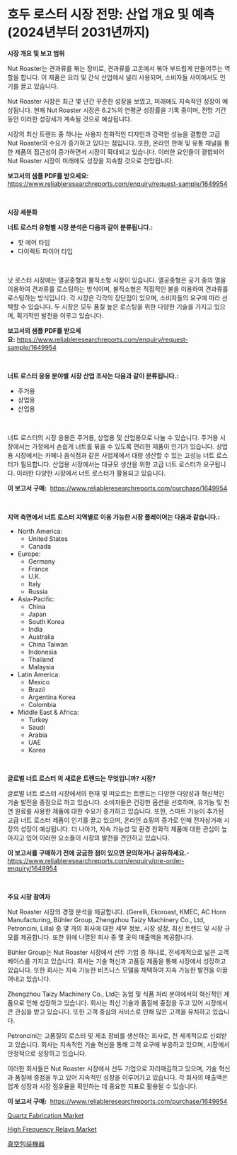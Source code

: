 <p><h1>호두 로스터 시장 전망: 산업 개요 및 예측 (2024년부터 2031년까지)</h1></p><p><strong>시장 개요 및 보고 범위</strong></p>
<p><p>Nut Roaster는 견과류를 볶는 장비로, 견과류를 고온에서 볶아 부드럽게 만들어주는 역할을 합니다. 이 제품은 요리 및 간식 산업에서 널리 사용되며, 소비자들 사이에서도 인기를 끌고 있습니다.</p><p>Nut Roaster 시장은 최근 몇 년간 꾸준한 성장을 보였고, 미래에도 지속적인 성장이 예상됩니다. 현재 Nut Roaster 시장은 6.2%의 연평균 성장률을 기록 중이며, 전망 기간 동안 이러한 성장세가 계속될 것으로 예상됩니다.</p><p>시장의 최신 트렌드 중 하나는 사용자 친화적인 디자인과 강력한 성능을 결합한 고급 Nut Roaster의 수요가 증가하고 있다는 점입니다. 또한, 온라인 판매 및 유통 채널을 통한 제품의 접근성이 증가하면서 시장이 확대되고 있습니다. 이러한 요인들이 결합되어 Nut Roaster 시장이 미래에도 성장을 지속할 것으로 전망됩니다.</p></p>
<p><strong>보고서의 샘플 PDF를 받으세요:</strong> <a href="https://www.reliableresearchreports.com/enquiry/request-sample/1649954">https://www.reliableresearchreports.com/enquiry/request-sample/1649954</a></p>
<p>&nbsp;</p>
<p><strong>시장 세분화</strong></p>
<p><strong>너트 로스터 유형별 시장 분석은 다음과 같이 분류됩니다.:</strong></p>
<p><ul><li>핫 에어 타입</li><li>다이렉트 파이어 타입</li></ul></p>
<p>&nbsp;</p>
<p><p>낫 로스터 시장에는 열공중형과 불직소형 시장이 있습니다. 열공중형은 공기 중의 열을 이용하여 견과류를 로스팅하는 방식이며, 불직소형은 직접적인 불을 이용하여 견과류를 로스팅하는 방식입니다. 각 시장은 각각의 장단점이 있으며, 소비자들의 요구에 따라 선택할 수 있습니다. 두 시장은 모두 품질 높은 로스팅을 위한 다양한 기술을 가지고 있으며, 획기적인 발전을 이루고 있습니다.</p></p>
<p><strong>보고서의 샘플 PDF를 받으세요:</strong>&nbsp;<a href="https://www.reliableresearchreports.com/enquiry/request-sample/1649954">https://www.reliableresearchreports.com/enquiry/request-sample/1649954</a></p>
<p>&nbsp;</p>
<p><strong> 너트 로스터 응용 분야별 시장 산업 조사는 다음과 같이 분류됩니다.:</strong></p>
<p><ul><li>주거용</li><li>상업용</li><li>산업용</li></ul></p>
<p>&nbsp;</p>
<p><p>너트 로스터의 시장 응용은 주거용, 상업용 및 산업용으로 나눌 수 있습니다. 주거용 시장에서는 가정에서 손쉽게 너트를 볶을 수 있도록 편리한 제품이 인기가 있습니다. 상업용 시장에서는 카페나 음식점과 같은 사업체에서 대량 생산할 수 있는 고성능 너트 로스터가 필요합니다. 산업용 시장에서는 대규모 생산을 위한 고급 너트 로스터가 요구됩니다. 이러한 다양한 시장에서 너트 로스터가 활용되고 있습니다.</p></p>
<p><strong>이 보고서 구매:</strong>&nbsp; <a href="https://www.reliableresearchreports.com/purchase/1649954">https://www.reliableresearchreports.com/purchase/1649954</a></p>
<p>&nbsp;</p>
<p><strong>지역 측면에서 너트 로스터 지역별로 이용 가능한 시장 플레이어는 다음과 같습니다.:</strong></p>
<p><ul>
    <li>
        North America:
        <ul>
            <li>United States</li>
            <li>Canada</li>
        </ul>
    </li>
    <li>
        Europe:
        <ul>
            <li>Germany</li>
            <li>France</li>
            <li>U.K.</li>
            <li>Italy</li>
            <li>Russia</li>
        </ul>
    </li>
    <li>
        Asia-Pacific:
        <ul>
            <li>China</li>
            <li>Japan</li>
            <li>South Korea</li>
            <li>India</li>
            <li>Australia</li>
            <li>China Taiwan</li>
            <li>Indonesia</li>
            <li>Thailand</li>
            <li>Malaysia</li>
        </ul>
    </li>
    <li>
        Latin America:
        <ul>
            <li>Mexico</li>
            <li>Brazil</li>
            <li>Argentina Korea</li>
            <li>Colombia</li>
        </ul>
    </li>
    <li>
        Middle East & Africa:
        <ul>
            <li>Turkey</li>
            <li>Saudi</li>
            <li>Arabia</li>
            <li>UAE</li>
            <li>Korea</li>
        </ul>
    </li>
    </ul></p>
<p>&nbsp;</p>
<p><strong>글로벌 너트 로스터 의 새로운 트렌드는 무엇입니까? 시장?</strong></p>
<p><p>글로벌 너트 로스터 시장에서의 현재 및 떠오르는 트렌드는 다양한 다양성과 혁신적인 기술 발전을 중점으로 하고 있습니다. 소비자들은 건강한 옵션을 선호하며, 유기농 및 천연 원료를 사용한 제품에 대한 수요가 증가하고 있습니다. 또한, 스마트 기능이 추가된 고급 너트 로스터 제품이 인기를 끌고 있으며, 온라인 쇼핑의 증가로 인해 전자상거래 시장의 성장이 예상됩니다. 더 나아가, 지속 가능성 및 환경 친화적 제품에 대한 관심이 높아지고 있어 이러한 요소들이 시장의 발전을 견인하고 있습니다.</p></p>
<p><strong>이 보고서를 구매하기 전에 궁금한 점이 있으면 문의하거나 공유하세요.</strong>- <a href="https://www.reliableresearchreports.com/enquiry/pre-order-enquiry/1649954">https://www.reliableresearchreports.com/enquiry/pre-order-enquiry/1649954</a></p>
<p>&nbsp;</p>
<p><strong>주요 시장 참여자</strong></p>
<p><p>Nut Roaster 시장의 경쟁 분석을 제공합니다. (Gerelli, Ekoroast, KMEC, AC Horn Manufacturing, Bühler Group, Zhengzhou Taizy Machinery Co., Ltd, Petroncini, Lilla) 중 몇 개의 회사에 대한 세부 정보, 시장 성장, 최신 트렌드 및 시장 규모를 제공합니다. 또한 위에 나열된 회사 중 몇 곳의 매출액을 제공합니다.</p><p>Bühler Group는 Nut Roaster 시장에서 선두 기업 중 하나로, 전세계적으로 넓은 고객 베이스를 가지고 있습니다. 회사는 기술 혁신과 고품질 제품을 통해 시장에서 성장하고 있습니다. 또한 회사는 지속 가능한 비즈니스 모델을 채택하여 지속 가능한 발전을 이끌어내고 있습니다.</p><p>Zhengzhou Taizy Machinery Co., Ltd는 농업 및 식품 처리 분야에서의 혁신적인 제품으로 인해 성장하고 있습니다. 회사는 최신 기술과 품질에 중점을 두고 있어 시장에서 큰 관심을 받고 있습니다. 또한 고객 중심의 서비스로 인해 많은 고객을 유치하고 있습니다.</p><p>Petroncini는 고품질의 로스터 및 제조 장비를 생산하는 회사로, 전 세계적으로 신뢰받고 있습니다. 회사는 지속적인 기술 혁신을 통해 고객 요구에 부응하고 있으며, 시장에서 안정적으로 성장하고 있습니다.</p><p>이러한 회사들은 Nut Roaster 시장에서 선두 기업으로 자리매김하고 있으며, 기술 혁신과 품질에 중점을 두고 있어 지속적인 성장을 이루어가고 있습니다. 각 회사의 매출액은 업계 성장과 시장 점유율을 확인하는 데 중요한 지표로 활용될 수 있습니다.</p></p>
<p><strong>이 보고서 구매:</strong>&nbsp;&nbsp;<a href="https://www.reliableresearchreports.com/purchase/1649954">https://www.reliableresearchreports.com/purchase/1649954</a></p>
<p><p><a href="https://github.com/irfadac/Market-Research-Report-List-2/blob/main/quartz-fabrication-market.md">Quartz Fabrication Market</a></p><p><a href="https://github.com/ashepherd82/Market-Research-Report-List-3/blob/main/high-frequency-relays-market.md">High Frequency Relays Market</a></p><p><a href="https://github.com/Sophiaard2003/Market-Research-Report-List-1/blob/main/879790110735.md">真空包装機器</a></p></p>

